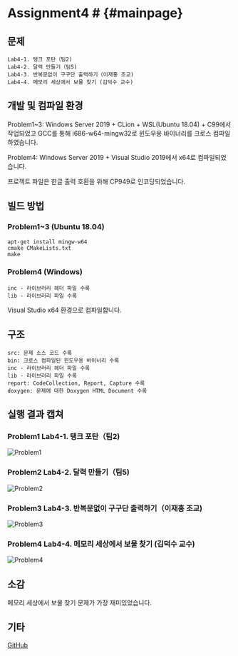 ﻿# Assignment4 # {#mainpage}

## 문제
```
Lab4-1. 탱크 포탄（팀2)
Lab4-2. 달력 만들기（팀5)
Lab4-3. 반복문없이 구구단 출력하기（이재홍 조교)
Lab4-4. 메모리 세상에서 보물 찾기 (김덕수 교수)
```

## 개발 및 컴파일 환경
Problem1~3: Windows Server 2019 + CLion + WSL(Ubuntu 18.04) + C99에서 작업되었고 GCC를 통해 i686-w64-mingw32로 윈도우용 바이너리를 크로스 컴파일하였습니다.

Problem4: Windows Server 2019 + Visual Studio 2019에서 x64로 컴파일되었습니다.

프로젝트 파일은 한글 출력 호환을 위해 CP949로 인코딩되었습니다.

## 빌드 방법
### Problem1~3 (Ubuntu 18.04)
```
apt-get install mingw-w64
cmake CMakeLists.txt
make
```

### Problem4 (Windows)
```
inc - 라이브러리 헤더 파일 수록
lib - 라이브러리 파일 수록
```

Visual Studio x64 환경으로 컴파일합니다.

## 구조
```
src: 문제 소스 코드 수록
bin: 크로스 컴파일된 윈도우용 바이너리 수록
inc - 라이브러리 헤더 파일 수록
lib - 라이브러리 파일 수록
report: CodeCollection, Report, Capture 수록
doxygen: 문제에 대한 Doxygen HTML Document 수록
```

## 실행 결과 캡쳐
### Problem1	Lab4-1. 탱크 포탄（팀2)
![Problem1](../report/capture/Problem1.png)
### Problem2	Lab4-2. 달력 만들기（팀5)
![Problem2](../report/capture/Problem2.png)
### Problem3	Lab4-3. 반복문없이 구구단 출력하기（이재홍 조교)
![Problem3](../report/capture/Problem3.png)
### Problem4	Lab4-4. 메모리 세상에서 보물 찾기 (김덕수 교수)
![Problem4](../report/capture/Problem4.png)

## 소감
메모리 세상에서 보물 찾기 문제가 가장 재미있었습니다.

## 기타
[GitHub](https://github.com/refracta/koreatech-assignment/tree/master/CPrograming2)